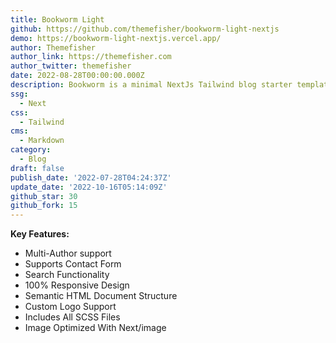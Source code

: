 ```yaml
---
title: Bookworm Light
github: https://github.com/themefisher/bookworm-light-nextjs
demo: https://bookworm-light-nextjs.vercel.app/
author: Themefisher
author_link: https://themefisher.com
author_twitter: themefisher
date: 2022-08-28T00:00:00.000Z
description: Bookworm is a minimal NextJs Tailwind blog starter template. Highly customizable theme is ideal for creating any type of blog website
ssg:
  - Next
css:
  - Tailwind
cms:
  - Markdown
category:
  - Blog
draft: false
publish_date: '2022-07-28T04:24:37Z'
update_date: '2022-10-16T05:14:09Z'
github_star: 30
github_fork: 15
---
```


**Key Features:**

- Multi-Author support
- Supports Contact Form
- Search Functionality
- 100% Responsive Design
- Semantic HTML Document Structure
- Custom Logo Support
- Includes All SCSS Files
- Image Optimized With Next/image
